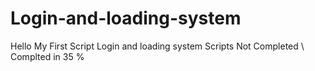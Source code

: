 # Login-and-loading-system
Hello My First Script Login and loading system
Scripts Not Completed \ Complted in 35 %
